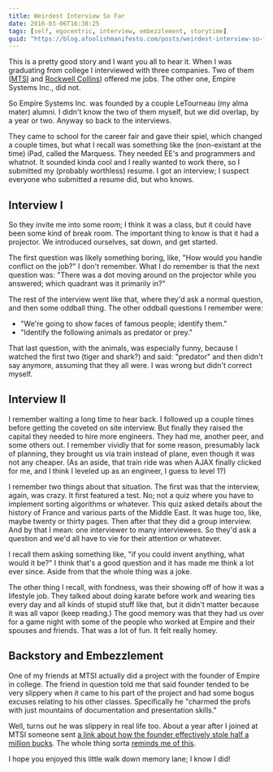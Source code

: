 ```yaml
---
title: Weirdest Interview So Far
date: 2016-03-06T16:38:25
tags: [self, egocentric, interview, embezzlement, storytime]
guid: "https://blog.afoolishmanifesto.com/posts/weirdest-interview-so-far"
---
```

This is a pretty good story and I want you all to hear it.  When I was
graduating from college I interviewed with three companies.  Two of them
([MTSI](http://mitsi.com/) and [Rockwell
Collins](http://www.rockwellcollins.com/)) offered me jobs.  The other one,
Empire Systems Inc., did not.

So Empire Systems Inc. was founded by a couple LeTourneau (my alma mater) alumni.
I didn't know the two of them myself, but we did overlap, by a year or two.
Anyway so back to the interviews.

They came to school for the career fair and gave their spiel, which changed a
couple times, but what I recall was something like the (non-existant at the
time) iPad, called the Marquess.  They needed EE's and programmers and whatnot.
It sounded kinda cool and I really wanted to work there, so I submitted my
(probably worthless) resume.  I got an interview; I suspect everyone who
submitted a resume did, but who knows.

## Interview I

So they invite me into some room; I think it was a class, but it could have been
some kind of break room.  The important thing to know is that it had a
projector.  We introduced ourselves, sat down, and get started.

The first question was likely something boring, like, "How would you handle
conflict on the job?"  I don't remember.  What I do remember is that the next
question was: "There was a dot moving around on the projector while you
answered; which quadrant was it primarily in?"

The rest of the interview went like that, where they'd ask a normal question,
and then some oddball thing.  The other oddball questions I remember were:

 * "We're going to show faces of famous people; identify them."
 * "Identify the following animals as predator or prey."

That last question, with the animals, was especially funny, because I watched
the first two (tiger and shark?) and said: "predator" and then didn't say
anymore, assuming that they all were.  I was wrong but didn't correct myself.

## Interview II

I remember waiting a long time to hear back.  I followed up a couple times
before getting the coveted on site interview.  But finally they raised the
capital they needed to hire more engineers. They had me, another peer, and some
others out.  I remember vividly that for some reason, presumably lack of
planning, they brought us via train instead of plane, even though it was not any
cheaper.  (As an aside, that train ride was when AJAX finally clicked for me,
and I think I leveled up as an engineer, I guess to level 1?)

I remember two things about that situation.  The first was that the interview,
again, was crazy.  It first featured a test.  No; not a quiz where you have to
implement sorting algorithms or whatever.  This quiz asked details about the
history of France and various parts of the Middle East.  It was huge too, like,
maybe twenty or thirty pages.  Then after that they did a group interview.  And
by that I mean: one interviewer to many interviewees.  So they'd ask a question
and we'd all have to vie for their attention or whatever.

I recall them asking something like, "if you could invent anything, what would
it be?"  I think that's a good question and it has made me think a lot ever
since.  Aside from that the whole thing was a joke.

The other thing I recall, with fondness, was their showing off of how it was a
lifestyle job.  They talked about doing karate before work and wearing ties
every day and all kinds of stupid stuff like that, but it didn't matter because
it was all vapor (keep reading.)  The good memory was that they had us over for
a game night with some of the people who worked at Empire and their spouses and
friends.  That was a lot of fun.  It felt really homey.

## Backstory and Embezzlement

One of my friends at MTSI actually did a project with the founder of Empire in
college.  The friend in question told me that said founder tended to be very
slippery when it came to his part of the project and had some bogus excuses
relating to his other classes.  Specifically he "charmed the profs with just
mountains of documentation and presentation skills."

Well, turns out he was slippery in real life too.  About a year after I joined
at MTSI someone sent [a link about how the founder effectively stole half a
million
bucks](http://www.pjstar.com/x1718695161/Man-pleads-guilty-to-money-laundering).
The whole thing sorta [reminds me of
this](http://www.collegehumor.com/video/6507690/hardly-working-start-up-guys).

I hope you enjoyed this little walk down memory lane; I know I did!
